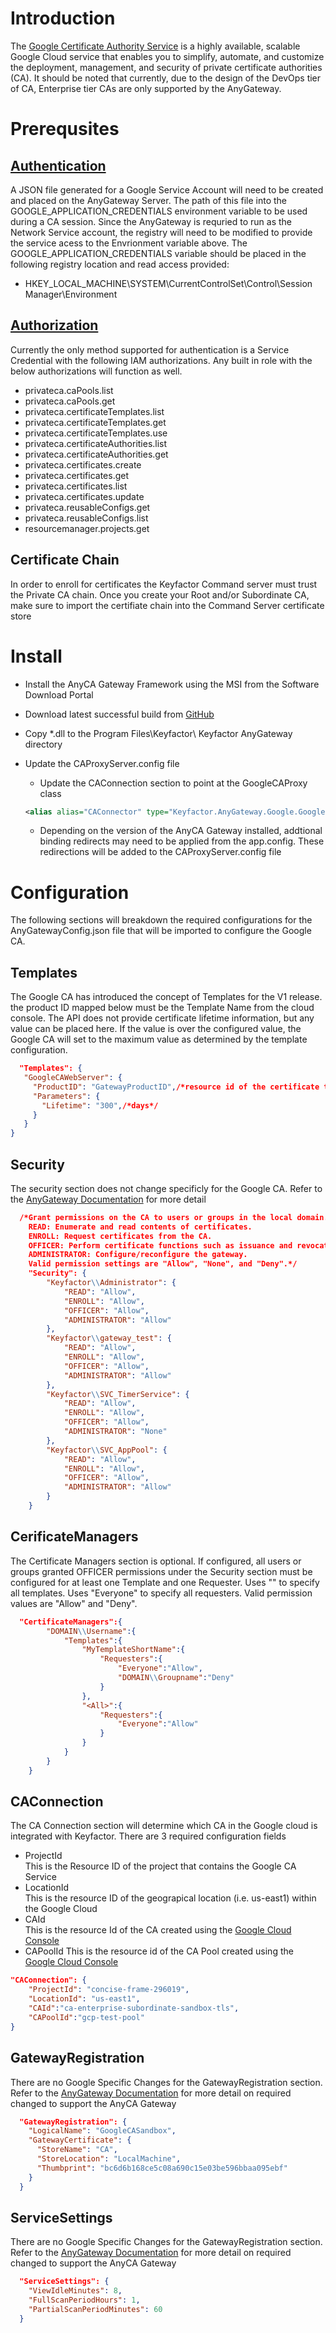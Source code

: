 # Introduction 
The  [Google Certificate Authority Service](https://cloud.google.com/certificate-authority-service) is a highly available, scalable Google Cloud service that enables you to simplify, automate, and customize the deployment, management, and security of private certificate authorities (CA).
It should be noted that currently, due to the design of the DevOps tier of CA, Enterprise tier CAs are only supported by the AnyGateway. 
# Prerequsites
## [Authentication](https://cloud.google.com/docs/authentication/production)
A JSON file generated for a Google Service Account will need to be created and placed on the AnyGateway Server. The path of this file into the GOOGLE_APPLICATION_CREDENTIALS environment variable to be used during a CA session. Since the 
AnyGateway is requried to run as the Network Service account, the registry will need to be modified to provide the service acess to the Envrionment variable above. The GOOGLE_APPLICATION_CREDENTIALS variable should be placed in the following 
registry location and read access provided:

* HKEY_LOCAL_MACHINE\SYSTEM\CurrentControlSet\Control\Session Manager\Environment

## [Authorization](https://cloud.google.com/certificate-authority-service/docs/reference/permissions-and-roles)
Currently the only method supported for authentication is a Service Credential with the following IAM authorizations. Any built in role with the below authorizations will function as well. 
* privateca.caPools.list
* privateca.caPools.get
* privateca.certificateTemplates.list
* privateca.certificateTemplates.get
* privateca.certificateTemplates.use
* privateca.certificateAuthorities.list
* privateca.certificateAuthorities.get
* privateca.certificates.create
* privateca.certificates.get
* privateca.certificates.list
* privateca.certificates.update
* privateca.reusableConfigs.get
* privateca.reusableConfigs.list
* resourcemanager.projects.get

## Certificate Chain
In order to enroll for certificates the Keyfactor Command server must trust the Private CA chain.  Once you create your Root and/or Subordinate CA, make sure to import the certifiate chain into the Command Server certificate store

# Install
* Install the AnyCA Gateway Framework using the MSI from the Software Download Portal

* Download latest successful build from [GitHub](https://github.com/Keyfactor/google-cloud-cagateway)

* Copy *.dll to the Program Files\Keyfactor\ Keyfactor AnyGateway directory

* Update the CAProxyServer.config file
  * Update the CAConnection section to point at the GoogleCAProxy class
  ```xml
  <alias alias="CAConnector" type="Keyfactor.AnyGateway.Google.GoogleCAProxy, GoogleCAProxy"/>
  ```
  * Depending on the version of the AnyCA Gateway installed, addtional binding redirects may need to be applied from the app.config. These redirections will be added to the CAProxyServer.config file 

# Configuration
The following sections will breakdown the required configurations for the AnyGatewayConfig.json file that will be imported to configure the Google CA. 

## Templates
The Google CA has introduced the concept of Templates for the V1 release. the product ID mapped below must be the Template Name from the cloud console. The API does not provide certificate lifetime information, but any value can be placed here.  If the value is over the configured value, the Google CA will set to the maximum value as determined by the template configuration. 
 ```json
   "Templates": {
    "GoogleCAWebServer": {
      "ProductID": "GatewayProductID",/*resource id of the certificate template if applicahble. Required field for the AnyCA Gateway framework*/
      "Parameters": {
        "Lifetime": "300",/*days*/
      }
    }
}
 ```
## Security
The security section does not change specificly for the Google CA.  Refer to the [AnyGateway Documentation](https://kfeaus00web-01.corp.keyfactor.com/keyfactordocs/AnyGateway/v20.9/Generic/Content/AnyGateway/Introduction.htm) for more detail
```json
  /*Grant permissions on the CA to users or groups in the local domain.
	READ: Enumerate and read contents of certificates.
	ENROLL: Request certificates from the CA.
	OFFICER: Perform certificate functions such as issuance and revocation. This is equivalent to "Issue and Manage" permission on the Microsoft CA.
	ADMINISTRATOR: Configure/reconfigure the gateway.
	Valid permission settings are "Allow", "None", and "Deny".*/
    "Security": {
        "Keyfactor\\Administrator": {
            "READ": "Allow",
            "ENROLL": "Allow",
            "OFFICER": "Allow",
            "ADMINISTRATOR": "Allow"
        },
        "Keyfactor\\gateway_test": {
            "READ": "Allow",
            "ENROLL": "Allow",
            "OFFICER": "Allow",
            "ADMINISTRATOR": "Allow"
        },		
        "Keyfactor\\SVC_TimerService": {
            "READ": "Allow",
            "ENROLL": "Allow",
            "OFFICER": "Allow",
            "ADMINISTRATOR": "None"
        },
        "Keyfactor\\SVC_AppPool": {
            "READ": "Allow",
            "ENROLL": "Allow",
            "OFFICER": "Allow",
            "ADMINISTRATOR": "Allow"
        }
    }
```
## CerificateManagers
The Certificate Managers section is optional.
	If configured, all users or groups granted OFFICER permissions under the Security section
	must be configured for at least one Template and one Requester. 
	Uses "<All>" to specify all templates. Uses "Everyone" to specify all requesters.
	Valid permission values are "Allow" and "Deny".
```json
  "CertificateManagers":{
		"DOMAIN\\Username":{
			"Templates":{
				"MyTemplateShortName":{
					"Requesters":{
						"Everyone":"Allow",
						"DOMAIN\\Groupname":"Deny"
					}
				},
				"<All>":{
					"Requesters":{
						"Everyone":"Allow"
					}
				}
			}
		}
	}
```
## CAConnection
The CA Connection section will determine which CA in the Google cloud is integrated with Keyfactor. There are 3 required configuration fields
* ProjectId  
This is the Resource ID of the project that contains the Google CA Service
* LocationId  
This is the resource ID of the geograpical location (i.e. us-east1) within the Google Cloud
* CAId  
This is the resource Id of the CA created using the [Google Cloud Console](https://console.cloud.google.com)
* CAPoolId
This is the resource id of the CA Pool created using the [Google Cloud Console](https://console.cloud.google.com)

```json
"CAConnection": {
    "ProjectId": "concise-frame-296019",
    "LocationId": "us-east1",
    "CAId":"ca-enterprise-subordinate-sandbox-tls",
    "CAPoolId":"gcp-test-pool"
}
```
## GatewayRegistration
There are no Google Specific Changes for the GatewayRegistration section. Refer to the [AnyGateway Documentation](https://kfeaus00web-01.corp.keyfactor.com/keyfactordocs/AnyGateway/v20.9/Generic/Content/AnyGateway/Introduction.htm) for more detail on required changed to support the AnyCA Gateway
```json
  "GatewayRegistration": {
    "LogicalName": "GoogleCASandbox",
    "GatewayCertificate": {
      "StoreName": "CA",
      "StoreLocation": "LocalMachine",
      "Thumbprint": "bc6d6b168ce5c08a690c15e03be596bbaa095ebf"
    }
  }
```

## ServiceSettings
There are no Google Specific Changes for the GatewayRegistration section. Refer to the [AnyGateway Documentation](https://kfeaus00web-01.corp.keyfactor.com/keyfactordocs/AnyGateway/v20.9/Generic/Content/AnyGateway/Introduction.htm) for more detail on required changed to support the AnyCA Gateway
```json
  "ServiceSettings": {
    "ViewIdleMinutes": 8,
    "FullScanPeriodHours": 1,
	"PartialScanPeriodMinutes": 60
  }
```
